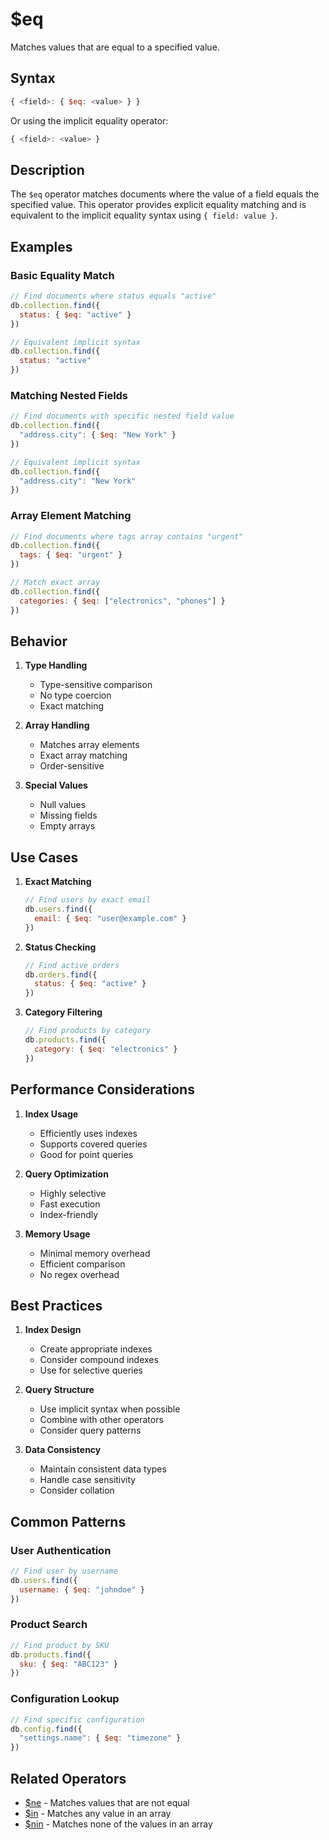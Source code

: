 # $eq

Matches values that are equal to a specified value.

## Syntax

```javascript
{ <field>: { $eq: <value> } }
```

Or using the implicit equality operator:

```javascript
{ <field>: <value> }
```

## Description

The `$eq` operator matches documents where the value of a field equals the specified value. This operator provides explicit equality matching and is equivalent to the implicit equality syntax using `{ field: value }`.

## Examples

### Basic Equality Match

```javascript
// Find documents where status equals "active"
db.collection.find({
  status: { $eq: "active" }
})

// Equivalent implicit syntax
db.collection.find({
  status: "active"
})
```

### Matching Nested Fields

```javascript
// Find documents with specific nested field value
db.collection.find({
  "address.city": { $eq: "New York" }
})

// Equivalent implicit syntax
db.collection.find({
  "address.city": "New York"
})
```

### Array Element Matching

```javascript
// Find documents where tags array contains "urgent"
db.collection.find({
  tags: { $eq: "urgent" }
})

// Match exact array
db.collection.find({
  categories: { $eq: ["electronics", "phones"] }
})
```

## Behavior

1. **Type Handling**
   - Type-sensitive comparison
   - No type coercion
   - Exact matching

2. **Array Handling**
   - Matches array elements
   - Exact array matching
   - Order-sensitive

3. **Special Values**
   - Null values
   - Missing fields
   - Empty arrays

## Use Cases

1. **Exact Matching**
   ```javascript
   // Find users by exact email
   db.users.find({
     email: { $eq: "user@example.com" }
   })
   ```

2. **Status Checking**
   ```javascript
   // Find active orders
   db.orders.find({
     status: { $eq: "active" }
   })
   ```

3. **Category Filtering**
   ```javascript
   // Find products by category
   db.products.find({
     category: { $eq: "electronics" }
   })
   ```

## Performance Considerations

1. **Index Usage**
   - Efficiently uses indexes
   - Supports covered queries
   - Good for point queries

2. **Query Optimization**
   - Highly selective
   - Fast execution
   - Index-friendly

3. **Memory Usage**
   - Minimal memory overhead
   - Efficient comparison
   - No regex overhead

## Best Practices

1. **Index Design**
   - Create appropriate indexes
   - Consider compound indexes
   - Use for selective queries

2. **Query Structure**
   - Use implicit syntax when possible
   - Combine with other operators
   - Consider query patterns

3. **Data Consistency**
   - Maintain consistent data types
   - Handle case sensitivity
   - Consider collation

## Common Patterns

### User Authentication

```javascript
// Find user by username
db.users.find({
  username: { $eq: "johndoe" }
})
```

### Product Search

```javascript
// Find product by SKU
db.products.find({
  sku: { $eq: "ABC123" }
})
```

### Configuration Lookup

```javascript
// Find specific configuration
db.config.find({
  "settings.name": { $eq: "timezone" }
})
```

## Related Operators

- [$ne](ne.md) - Matches values that are not equal
- [$in](in.md) - Matches any value in an array
- [$nin](nin.md) - Matches none of the values in an array 